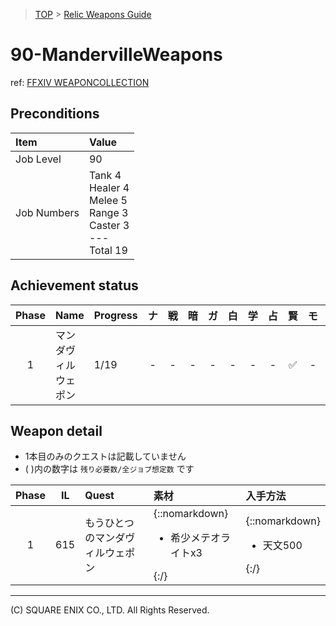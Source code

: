 > [TOP](../README.md) > [Relic Weapons Guide](./README.md)

# 90-MandervilleWeapons

ref: [FFXIV WEAPONCOLLECTION](https://weapon.ffxivcollection.com/where/mw/)

## Preconditions

| Item | Value |
| :--- | :--- |
| Job Level | 90 |
| Job Numbers | Tank 4<br />Healer 4<br />Melee 5<br />Range 3<br />Caster 3<br />---<br />Total 19 |

## Achievement status

| Phase | Name | Progress | ナ | 戦 | 暗 | ガ | 白 | 学 | 占 | 賢 | モ | 竜 | 忍 | 侍 | リ | 詩 | 機 | 踊 | 黒 | 召 | 赤 |
| :---: | :--- | :--- | :---: | :---: | :---: | :---: | :---: | :---: | :---: | :---: | :---: | :---: | :---: | :---: | :---: | :---: | :---: | :---: | :---: | :---: | :---: |
| 1 | マンダヴィルウェポン | 1/19 | - | - | - | - | - | - | - | ✅ | - | - | - | - | - | - | - | - | - | - | - |

## Weapon detail

- 1本目のみのクエストは記載していません
- ( )内の数字は `残り必要数/全ジョブ想定数` です

| Phase | IL | Quest | 素材 | 入手方法 |
| :---: | :---: | :--- | :--- | :--- |
| 1 | 615 | もうひとつのマンダヴィルウェポン | {::nomarkdown}<ul><li>希少メテオライトx3</li></ul>{:/} | {::nomarkdown}<ul><li>天文500</li></ul>{:/} | 

---
(C) SQUARE ENIX CO., LTD. All Rights Reserved.
